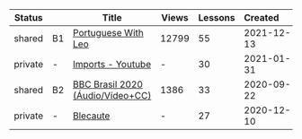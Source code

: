 |Status| |Title|Views|Lessons|Created&nbsp;&nbsp;&nbsp;&nbsp;&nbsp;&nbsp;|Updated&nbsp;&nbsp;&nbsp;&nbsp;&nbsp;&nbsp;|
|------|-|-----|-----|-------|--------------|--------------|
|shared|B1|[Portuguese With Leo](https://www.lingq.com/en/learn/pt/web/library/course/979632)|12799|55|2021-12-13|2021-12-13
|private|-|[Imports - Youtube](https://www.lingq.com/en/learn/pt/web/library/course/780316)|-|30|2021-01-31|2021-06-07
|shared|B2|[BBC Brasil 2020 (Áudio/Vídeo+CC)](https://www.lingq.com/en/learn/pt/web/library/course/724100)|1386|33|2020-09-22|2020-12-21
|private|-|[Blecaute](https://www.lingq.com/en/learn/pt/web/library/course/746625)|-|27|2020-12-10|2020-12-10
